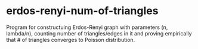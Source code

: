 # erdos-renyi-num-of-triangles
Program for constructuing Erdos-Renyi graph with parameters (n, lambda/n), counting number of triangles/edges in it and proving empirically that # of triangles converges to Poisson distribution.
